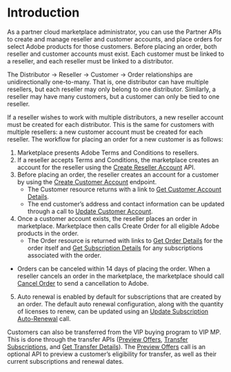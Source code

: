 # Introduction

As a partner cloud marketplace administrator, you can use the Partner APIs to create and manage reseller and customer accounts, and place orders for select Adobe products for those customers. Before placing an order, both reseller and customer accounts must exist. Each customer must be linked to a reseller, and each reseller must be linked to a distributor.

The Distributor → Reseller → Customer → Order relationships are unidirectionally one-to-many. That is, one distributor can have multiple  resellers, but each reseller may only belong to one distributor. Similarly, a reseller may have many customers, but a customer can only be tied to one reseller. 

If a reseller wishes to work with multiple distributors, a new reseller account must be created for each distributor. This is the same for customers with multiple resellers: a new customer account must be created for each reseller. The workflow for placing an order for a new customer is as follows:

1. Marketplace presents Adobe Terms and Conditions to resellers.
2. If a reseller accepts Terms and Conditions, the marketplace creates an account for the reseller using the [Create Reseller Account](./reseller_account/create_reseller_account.md) API.
3. Before placing an order, the reseller creates an account for a customer by using the [Create Customer Account](./customer_account/create_customer_account.md) endpoint.
   * The Customer resource returns with a link to [Get Customer Account Details](./customer_account/get_customer_account.md).
   * The end customer’s address and contact information can be updated through a call to [Update Customer Account](./customer_account/update_customer_account.md).
4. Once a customer account exists, the reseller places an order in marketplace. Marketplace then calls Create Order for all eligible Adobe products in the order.
   * The Order resource is returned with links to [Get Order Details](./order_management/get_order.md) for the order itself and [Get Subscription Details](./subscription_management/get_details.md) for any subscriptions associated with the order.
  * Orders can be canceled within 14 days of placing the order. When a reseller cancels an order in the marketplace, the marketplace should call [Cancel Order](./order_management/index.md) to send a cancellation to Adobe.
5. Auto renewal is enabled by default for subscriptions that are created by an order. The default auto renewal configuration, along with the quantity of licenses to renew, can be updated using an [Update Subscription Auto-Renewal](./subscription_management/update_auto_renewal.md) call.

Customers can also be transferred from the VIP buying program to VIP MP. This is done through the transfer APIs ([Preview Offers](./migration/preview_offers.md), [Transfer Subscriptions](./migration/transfer_subscription.md), and [Get Transfer Details](./migration/get_transfer_details.md)). The [Preview Offers](./migration/preview_offers.md) call is an optional API to preview a customer’s eligibility for transfer, as well as their current subscriptions and renewal dates.
